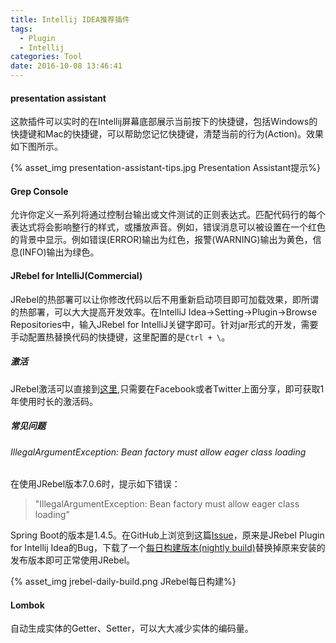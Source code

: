 ```yaml
---
title: Intellij IDEA推荐插件
tags:
  - Plugin
  - Intellij
categories: Tool
date: 2016-10-08 13:46:41
---
```



#### presentation assistant

这款插件可以实时的在Intellij屏幕底部展示当前按下的快捷键，包括Windows的快捷键和Mac的快捷键，可以帮助您记忆快捷键，清楚当前的行为(Action)。效果如下图所示。

<!-- more -->

{% asset_img presentation-assistant-tips.jpg Presentation Assistant提示%}

#### Grep Console

允许你定义一系列将通过控制台输出或文件测试的正则表达式。匹配代码行的每个表达式将会影响整行的样式，或播放声音。例如，错误消息可以被设置在一个红色的背景中显示。例如错误(ERROR)输出为红色，报警(WARNING)输出为黄色，信息(INFO)输出为绿色。

#### JRebel for IntelliJ(Commercial)

JRebel的热部署可以让你修改代码以后不用重新启动项目即可加载效果，即所谓的热部署，可以大大提高开发效率。在IntelliJ Idea->Setting->Plugin->Browse Repositories中，输入JRebel for IntelliJ关键字即可。针对jar形式的开发，需要手动配置热替换代码的快捷键，这里配置的是`Ctrl + \`。

##### 激活

JRebel激活可以直接到[这里](https://my.jrebel.com),只需要在Facebook或者Twitter上面分享，即可获取1年使用时长的激活码。

##### 常见问题

###### IllegalArgumentException: Bean factory must allow eager class loading

在使用JRebel版本7.0.6时，提示如下错误：

> "IllegalArgumentException: Bean factory must allow eager class loading"

Spring Boot的版本是1.4.5。在GitHub上浏览到这篇[Issue](https://github.com/spring-projects/spring-boot/issues/8488)，原来是JRebel Plugin for Intellij Idea的Bug，下载了一个[每日构建版本(nightly build)](https://zeroturnaround.com/software/jrebel/download/nightly-build/)替换掉原来安装的发布版本即可正常使用JRebel。

{% asset_img jrebel-daily-build.png JRebel每日构建%}

#### Lombok

自动生成实体的Getter、Setter，可以大大减少实体的编码量。
